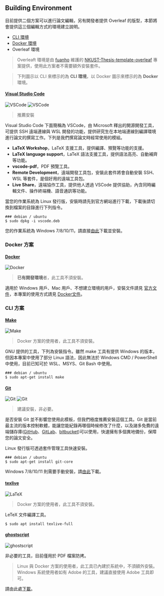 ## Building Environment

目前提供二個方案可以進行論文編輯，另有開發者提供 Overleaf 的版型，本節將會提供這三個編輯方式的環境建立說明。

* [CLI 環境](build.md)
* [Docker 環境](docker.md)
* Overleaf 環境

> Overleaft 環境是由 [fuanho](https://github.com/fuanho) 維護的 [NKUST-Thesis-template-overleaf](https://github.com/fuanho/NKUST-Thesis-template-overleaf) 專案提供，使用此方案者不需要額外安裝套件。

> 下列圖示以 CLI 來標示的為 **CLI 環境**，以 Docker 圖示來標示的為 **Docker** 環境。

#### **[Visual Studio Code](https://code.visualstudio.com/)**

![VSCode](https://img.shields.io/badge/VSCode-CLI-yellow?logo=visualstudiocode&logoColor=white)
![VSCode](https://img.shields.io/badge/VSCode-Docker-green?logo=visualstudiocode&logoColor=white)

> 推薦安裝

Visual Studio Code 下面簡稱為 VSCode，由 Microsoft 釋出的開源開發工具，可提供 SSH 遠端連線與 WSL 開發的功能，提供研究生在本地端連線到編譯環境進行論文的撰寫工作。下列是我們撰寫論文時經常使用的模組。

* **LaTeX Workshop**，LaTeX 支援工具，提供編譯、預覽等功能的支援。
* **LaTeX language support**，LaTeX 語法支援工具，提供語法高亮、自動補齊等功能。
* **vscode-pdf**，PDF 預覽工具。
* **Remote Development**，遠端開發工具包，安裝此套件將會自動安裝 SSH、WSL 等套件，是個好用的遠端工具包。
* **Live Share**，遠端協作工具，提供他人透過 VSCode 提供協助，內含同時編輯文件、操作終端機、語音通訊等功能。

當您的作業系統為 Linux 發行版，安裝時請先到官方網站進行下載，下載後請切換到檔案的目錄進行下列指令。

```
### debian / ubuntu
$ sudo dpkg -i vscode.deb
```

您的作業系統為 Windows 7/8/10/11，請直接[由此](https://code.visualstudio.com/download)下載並安裝。

### Docker 方案

#### **[Docker](https://www.docker.com/)**

![Docker](https://img.shields.io/badge/Docker-Docker-green?logo=Docker&logoColor=white)

> **已有開發環境**者，此工具不須安裝。

適用於 Windows 用戶、Mac 用戶、不想建立環境的用戶，安裝文件請見 [官方文件](https://docs.docker.com/engine/install/)，本專案的使用方式請見 [Docker文件](docker.md)。

### CLI 方案
#### **[Make](https://www.gnu.org/software/make/)**

![Make](https://img.shields.io/badge/Make-CLI-yellow?logo=gnu&logoColor=white)

> Docker 方案的使用者，此工具不須安裝。

GNU 提供的工具，下列為安裝指令。雖然 make 工具有提供 Windows 的版本，但因本專案中使用了部分 Linux 語法，因此無法於 Windows CMD / PowerShell 中使用，目前已知可於 WSL、MSYS、Git Bash 中使用。

```
### debian / ubuntu
$ sudo apt-get install make
```

#### **[Git](http://git-scm.com/)**

![Git](https://img.shields.io/badge/Git-CLI-yellow?logo=git&logoColor=white)
![Git](https://img.shields.io/badge/Git-Docker-green?logo=git&logoColor=white)

> 建議安裝，非必要。

是否安裝 Git 並不影響您使用此模板，但我們極度推薦安裝這個工具。Git 是當前最主流的版本控制軟體，能讓您能紀錄再哪個時候修改了什麼，以及諸多免費的遠端儲存庫([GitHub](https://github.com/)、[GitLab](https://gitlab.com/)、[bitbucket](https://bitbucket.org/))可以使用，快速擁有多個異地備份，保障您的論文安全。

Linux 發行版可透過套件管理工具快速安裝。

```
### debian / ubuntu
$ sudo apt-get install git-core
```

Windows 7/8/10/11 則需要手動安裝，請[由此](https://git-scm.com/downloads)下載。

#### **[texlive](https://tug.org/texlive/)**

![LaTeX](https://img.shields.io/badge/TexLive-CLI-yellow?logo=latex&logoColor=white)

> Docker 方案的使用者，此工具不須安裝。

LeTeX 文件編譯工具。

```
$ sudo apt install texlive-full
```

#### **[ghostscript](https://www.ghostscript.com/)**

![ghostscript](https://img.shields.io/badge/ghostscript-CLI-yellow?logo=latex&logoColor=white)

非必要的工具，目前僅用於 PDF 檔案防拷。

> Linux 與 Docker 方案的使用者，此工具已內建於系統中，不須額外安裝。<br>
> Windows 系統使用者如有 Adobe 的工具，建議直接使用 Adobe 工具即可。

請由此處[下載](https://www.ghostscript.com/releases/index.html)。